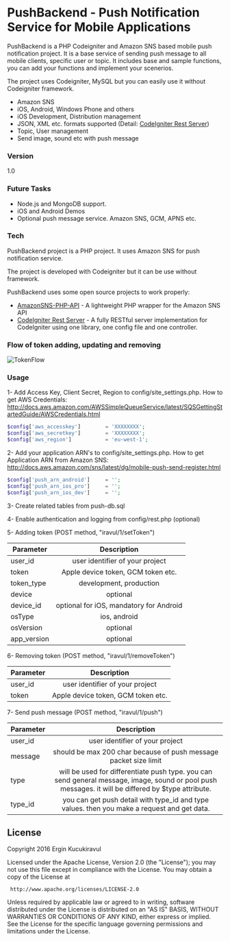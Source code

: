 # PushBackend - Push Notification Service for Mobile Applications

PushBackend is a PHP Codeigniter and Amazon SNS based mobile push notification project. It is a base service of sending push message to all mobile clients, specific user or topic. It includes base and sample functions, you can add your functions and implement your scenerios.

The project uses Codeigniter, MySQL but you can easily use it without Codeigniter framework. 

- Amazon SNS 
- iOS, Android, Windows Phone and others
- iOS Development, Distribution management
- JSON, XML etc. formats supported (Detail:  [CodeIgniter Rest Server])
- Topic, User management
- Send image, sound etc with push message


### Version
1.0


### Future Tasks

- Node.js and MongoDB support.
- iOS and Android Demos
- Optional push message service. Amazon SNS, GCM, APNS etc.


### Tech

PushBackend project is a PHP project. It uses Amazon SNS for push notification service.

The project is developed with Codeigniter but it can be use without framework.

PushBackend uses some open source projects to work properly:

* [AmazonSNS-PHP-API] - A lightweight PHP wrapper for the Amazon SNS API
* [CodeIgniter Rest Server] - A fully RESTful server implementation for CodeIgniter using one library, one config file and one controller.

### Flow of token adding, updating and removing

![TokenFlow](http://iravul.com/push/upload/TokenGeneration.png)

### Usage

1- Add Access Key, Client Secret, Region to config/site_settings.php. How to get AWS Credentials: http://docs.aws.amazon.com/AWSSimpleQueueService/latest/SQSGettingStartedGuide/AWSCredentials.html
```php
$config['aws_accesskey']        = 'XXXXXXXX';
$config['aws_secretkey']        = 'XXXXXXXX';
$config['aws_region']           = 'eu-west-1';
```

2- Add your application ARN's to config/site_settings.php. How to get Application ARN from Amazon SNS: http://docs.aws.amazon.com/sns/latest/dg/mobile-push-send-register.html
```php
$config['push_arn_android']     = '';
$config['push_arn_ios_pro']     = '';
$config['push_arn_ios_dev']     = '';
```

3- Create related tables from push-db.sql

4- Enable authentication and logging from config/rest.php (optional)

5- Adding token (POST method, "iravul/1/setToken")

| Parameter        | Description           | 
| ------------- |:-------------:|
|user_id   | user identifier of your project |  
|token   | Apple device token, GCM token etc.  |  
|token_type   | development, production  | 
|device   | optional  | 
|device_id   | optional for iOS, mandatory for Android  | 
|osType   | ios, android  |  
|osVersion   |  optional  |   
|app_version   | optional  |  



6- Removing token (POST method, "iravul/1/removeToken")

| Parameter        | Description           | 
| ------------- |:-------------:|
|user_id   | user identifier of your project |  
|token   | Apple device token, GCM token etc.  | 



7- Send push message (POST method, "iravul/1/push")

| Parameter        | Description           | 
| ------------- |:-------------:|
|user_id   | user identifier of your project |  
|message   | should be max 200 char because of push message packet size limit  |  
|type   | will be used for differentiate push type. you can send general message, image, sound or pool push messages. it will be differed by $type attribute.  |  
|type_id   | you can get push detail with type_id and type values. then you make a request and get data.  |  

License
----
Copyright 2016 Ergin Kucukiravul

   Licensed under the Apache License, Version 2.0 (the "License");
   you may not use this file except in compliance with the License.
   You may obtain a copy of the License at

     http://www.apache.org/licenses/LICENSE-2.0

   Unless required by applicable law or agreed to in writing, software
   distributed under the License is distributed on an "AS IS" BASIS,
   WITHOUT WARRANTIES OR CONDITIONS OF ANY KIND, either express or implied.
   See the License for the specific language governing permissions and
   limitations under the License.





   [AmazonSNS-PHP-API]: <https://github.com/chrisbarr/AmazonSNS-PHP-API>
   [CodeIgniter Rest Server]: <https://github.com/philsturgeon/codeigniter-restserver>
